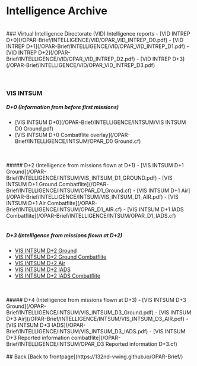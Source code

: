 # Intelligence Archive 
<br>
### Virtual Intelligence Directorate (VID) Intelligence reports
- [VID INTREP D+0](/OPAR-Brief/INTELLIGENCE/VID/OPAR_VID_INTREP_D0.pdf) 
- [VID INTREP D+1](/OPAR-Brief/INTELLIGENCE/VID/OPAR_VID_INTREP_D1.pdf)
- [VID INTREP D+2](/OPAR-Brief/INTELLIGENCE/VID/OPAR_VID_INTREP_D2.pdf)  
- [VID INTREP D+3](/OPAR-Brief/INTELLIGENCE/VID/OPAR_VID_INTREP_D3.pdf) 

<br>
<br>
<br>

### VIS INTSUM
##### D+0 (Information from before first missions)
- [VIS INTSUM D+0](/OPAR-Brief/INTELLIGENCE/INTSUM/VIS INTSUM D0 Ground.pdf) 
- [VIS INTSUM D+0 Combatflite overlay](/OPAR-Brief/INTELLIGENCE/INTSUM/OPAR_D0 Ground.cf) 
<br>
<br>
##### D+2 (Intelligence from missions flown at D+1)
- [VIS INTSUM D+1 Ground](/OPAR-Brief/INTELLIGENCE/INTSUM/VIS_INTSUM_D1_GROUND.pdf) 
- [VIS INTSUM D+1 Ground Combatflite](/OPAR-Brief/INTELLIGENCE/INTSUM/OPAR_D1_Ground.cf) 
- [VIS INTSUM D+1 Air](/OPAR-Brief/INTELLIGENCE/INTSUM/VIS_INTSUM_D1_AIR.pdf) 
- [VIS INTSUM D+1 Air Combatflite](/OPAR-Brief/INTELLIGENCE/INTSUM/OPAR_D1_AIR.cf) 
- [VIS INTSUM D+1 IADS Combatflite](/OPAR-Brief/INTELLIGENCE/INTSUM/OPAR_D1_IADS.cf)
<br>
<br>

##### D+3 (Intelligence from missions flown at D+2)
- [VIS INTSUM D+2 Ground](/OPAR-Brief/INTELLIGENCE/INTSUM/VIS_INTSUM_D2_Ground.pdf) 
- [VIS INTSUM D+2 Ground Combatflite](/OPAR-Brief/INTELLIGENCE/INTSUM/OPAR_D2_Ground.cf) 
- [VIS INTSUM D+2 Air](/OPAR-Brief/INTELLIGENCE/INTSUM/VIS_INTSUM_D2_AIR.pdf) 
- [VIS INTSUM D+2 IADS](/OPAR-Brief/INTELLIGENCE/INTSUM/VIS_INTSUM_D2_IADS.pdf)
- [VIS INTSUM D+2 IADS Combatflite](/OPAR-Brief/INTELLIGENCE/INTSUM/OPAR_D2_IADS.cf) 
<br>
<br>
##### D+4 (Intelligence from missions flown at D+3)
- [VIS INTSUM D+3 Ground](/OPAR-Brief/INTELLIGENCE/INTSUM/VIS_INTSUM_D3_Ground.pdf) 
- [VIS INTSUM D+3 Air](/OPAR-Brief/INTELLIGENCE/INTSUM/VIS_INTSUM_D3_AIR.pdf) 
- [VIS INTSUM D+3 IADS](/OPAR-Brief/INTELLIGENCE/INTSUM/VIS_INTSUM_D3_IADS.pdf)
- [VIS INTSUM D+3 Reported information combatflite](/OPAR-Brief/INTELLIGENCE/INTSUM/OPAR_D3 Reported information D+3.cf) 
<br>
<br>
## Back
[Back to frontpage](https://132nd-vwing.github.io/OPAR-Brief/)